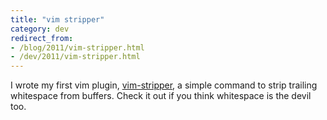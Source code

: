 ```yaml
---
title: "vim stripper"
category: dev
redirect_from:
- /blog/2011/vim-stripper.html
- /dev/2011/vim-stripper.html
---
```


I wrote my first vim plugin, [vim-stripper][], a simple command to strip
trailing whitespace from buffers. Check it out if you think whitespace is the
devil too.

[vim-stripper]: https://github.com/itspriddle/vim-stripper
